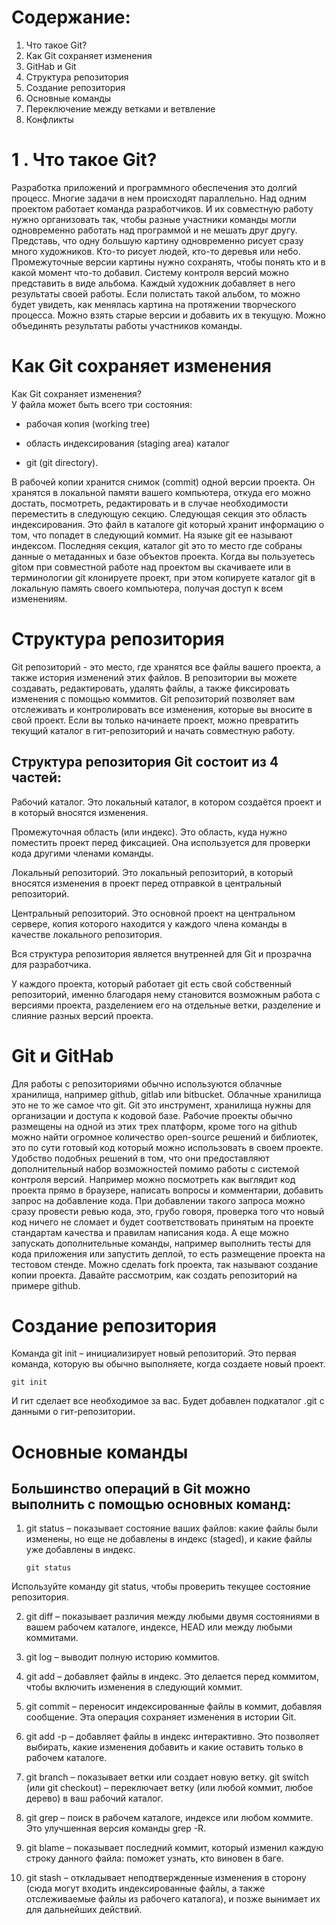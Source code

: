# Содержание: #

1. Что такое Git?
1. Как Git сохраняет изменения
2. GitHab и Git
3. Структура репозитория
4. Создание репозитория
5. Основные команды
6. Переключение между ветками и ветвление
7. Конфликты


# 1 . Что такое Git? #
Разработка приложений и программного обеспечения это долгий процесс. Многие задачи в нем происходят параллельно. Над одним проектом  работает команда разработчиков. И их совместную работу нужно  организовать  так, чтобы разные участники команды могли одновременно работать над программой и не мешать друг другу. 
Представь, что одну большую картину одновременно рисует сразу много художников. Кто-то рисует людей, кто-то деревья или небо. Промежуточные версии картины нужно сохранять,   чтобы понять кто и в какой момент что-то добавил.
Систему контроля версий можно представить в виде альбома. Каждый художник добавляет в него результаты своей работы. Если полистать такой альбом, то можно будет  увидеть, как менялась картина на протяжении творческого процесса. Можно взять старые версии и добавить их в текущую. Можно объединять результаты работы участников команды.

# Как Git сохраняет изменения #

Как  Git сохраняет изменения?  
У файла может быть всего три состояния:

 * рабочая копия (working tree)

* область индексирования (staging area) 
 каталог
* git (git directory).

В рабочей копии хранится снимок (commit) одной версии проекта. Он хранятся в локальной памяти вашего компьютера, откуда его можно достать, посмотреть, редактировать и в случае необходимости переместить в следующую секцию.
Следующая секция это область индексирования. Это файл в каталоге git который хранит информацию о том, что попадет в следующий коммит. На языке git ее называют индексом.
Последняя секция, каталог git это то место где собраны данные о метаданных и базе объектов проекта. Когда вы пользуетесь gitом при совместной работе над проектом вы скачиваете или в терминологии git клонируете проект, при этом копируете каталог git в локальную память своего компьютера, получая доступ к всем изменениям.


# Структура репозитория #

Git репозиторий - это место, где хранятся все файлы вашего проекта, а также история изменений этих файлов.
В репозитории вы можете создавать, редактировать, удалять файлы, а также фиксировать изменения с помощью коммитов. Git репозиторий позволяет вам отслеживать и контролировать все изменения, которые вы вносите в свой проект. Если вы только начинаете проект, можно превратить текущий каталог в гит-репозиторий и начать совместную работу. 

## Структура репозитория Git состоит из 4 частей: ##

Рабочий каталог. Это локальный каталог, в котором создаётся проект и в который вносятся изменения.

Промежуточная область (или индекс). Это область, куда нужно поместить проект перед фиксацией. Она используется для проверки кода другими членами команды.

Локальный репозиторий. Это локальный репозиторий, в который вносятся изменения в проект перед отправкой в центральный репозиторий.

Центральный репозиторий. Это основной проект на центральном сервере, копия которого находится у каждого члена команды в качестве локального репозитория.

Вся структура репозитория является внутренней для Git и прозрачна для разработчика.

У каждого проекта, который работает git есть свой собственный репозиторий, именно благодаря нему становится возможным работа с версиями проекта, разделением его на отдельные ветки, разделение и слияние разных версий проекта.

# Git и GitHab #
 Для работы с репозиториями обычно используются облачные хранилища, например github, gitlab или bitbucket. 
Облачные хранилища это не то же самое что git. Git это инструмент, хранилища нужны для организации и доступа к кодовой базе.
Рабочие проекты обычно размещены на одной из этих трех платформ, кроме того на github можно найти огромное количество open-source решений и библиотек, это по сути готовый код который можно использовать в своем проекте.
Удобство подобных решений в том, что они предоставляют дополнительный набор возможностей помимо работы с системой контроля версий. Например можно посмотреть как выглядит код проекта прямо в браузере, написать вопросы и комментарии, добавить запрос на добавление кода. 
При добавлении такого запроса можно сразу провести ревью кода, это, грубо говоря, проверка того что новый код ничего не сломает и будет соответствовать принятым на проекте стандартам качества и правилам написания кода. А еще можно запускать дополнительные команды, например выполнить тесты для кода приложения или запустить деплой, то есть размещение проекта на тестовом стенде. Можно сделать fork проекта, так называют создание копии проекта. 
Давайте рассмотрим, как создать репозиторий на примере github.

 # Создание репозитория #
Команда git init – инициализирует новый репозиторий. Это первая команда, которую вы обычно выполняете, когда создаете новый проект.
   
   ```
   git init
   ```
 И гит сделает все необходимое за вас. Будет добавлен подкаталог .git с данными о гит-репозитории.

# Основные команды #

## Большинство операций в Git можно выполнить с помощью основных команд: ##

1. git status – показывает состояние ваших файлов: какие файлы были изменены, но еще не добавлены в индекс (staged), и какие файлы уже добавлены в индекс.
   ```
   git status
   ```
Используйте команду git status, чтобы проверить текущее состояние репозитория.

2. git diff – показывает различия между любыми двумя состояниями в вашем рабочем каталоге, индексе, HEAD или между любыми коммитами.
   
3. git log – выводит полную историю коммитов.
4. git add – добавляет файлы в индекс. Это делается перед коммитом, чтобы включить изменения в следующий коммит.
5. git commit – переносит индексированные файлы в коммит, добавляя сообщение. Эта операция сохраняет изменения в истории Git.
6. git add -p – добавляет файлы в индекс интерактивно. Это позволяет выбирать, какие изменения добавить и какие оставить только в рабочем каталоге.
7. git branch – показывает ветки или создает новую ветку.
git switch (или git checkout) – переключает ветку (или любой коммит, любое дерево) в ваш рабочий каталог.
1. git grep – поиск в рабочем каталоге, индексе или любом коммите. Это улучшенная версия команды grep -R.
2. git blame – показывает последний коммит, который изменил каждую строку данного файла: поможет узнать, кто виновен в баге.
3. git stash – откладывает неподтвержденные изменения в сторону (сюда могут входить индексированные файлы, а также отслеживаемые файлы из рабочего каталога), и позже вынимает их для дальнейших действий.

